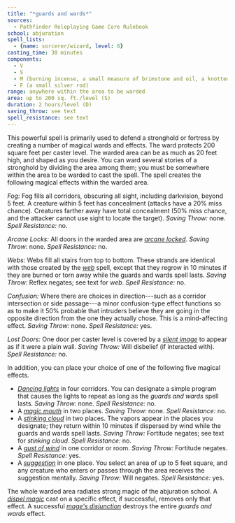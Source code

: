 ```yaml
---
title: "*guards and wards*"
sources:
  - Pathfinder Roleplaying Game Core Rulebook
school: abjuration
spell_lists:
  - {name: sorcerer/wizard, level: 6}
casting_time: 30 minutes
components:
  - V
  - S
  - M (burning incense, a small measure of brimstone and oil, a knotted string, and a small amount of blood)
  - F (a small silver rod)
range: anywhere within the area to be warded
area: up to 200 sq. ft./level (S)
duration: 2 hours/level (D)
saving_throw: see text
spell_resistance: see text
---
```


This powerful spell is primarily used to defend a stronghold or fortress by creating a number of magical wards and effects. The ward protects 200 square feet per caster level. The warded area can be as much as 20 feet high, and shaped as you desire. You can ward several stories of a stronghold by dividing the area among them; you must be somewhere within the area to be warded to cast the spell. The spell creates the following magical effects within the warded area.

*Fog:* Fog fills all corridors, obscuring all sight, including darkvision, beyond 5 feet. A creature within 5 feet has concealment (attacks have a 20% miss chance). Creatures farther away have total concealment (50% miss chance, and the attacker cannot use sight to locate the target). *Saving Throw:* none. *Spell Resistance:* no.

*Arcane Locks:* All doors in the warded area are [*arcane locked*](/spells/arcane-lock/). *Saving Throw:* none. *Spell Resistance:* no.

*Webs:* Webs fill all stairs from top to bottom. These strands
are identical with those created by the [*web*](/spells/web/) spell, except that they regrow in 10 minutes if they are burned or torn away while the guards and wards spell lasts. *Saving Throw:* Reflex negates; see text for *web*. *Spell Resistance:* no.

*Confusion:* Where there are choices in direction---such as a corridor intersection or side passage---a minor confusion-type effect functions so as to make it 50% probable that intruders believe they are going in the opposite direction from the one they actually chose. This is a mind-affecting effect. *Saving Throw:* none. *Spell Resistance:* yes.

*Lost Doors:* One door per caster level is covered by a [*silent image*](/spells/silent-image/) to appear as if it were a plain wall. *Saving Throw:* Will disbelief (if interacted with). *Spell Resistance:* no.

In addition, you can place your choice of one of the following five magical effects.

- [*Dancing lights*](/spells/dancing-lights/) in four corridors. You can designate a simple program that causes the lights to repeat as long as the *guards and wards* spell lasts. *Saving Throw:* none. *Spell Resistance:* no.
- A [*magic mouth*](/spells/magic-mouth/) in two places. *Saving Throw:* none. *Spell Resistance:* no.
- A [*stinking cloud*](/spells/stinking-cloud/) in two places. The vapors appear in the places you designate; they return within 10 minutes if dispersed by wind while the guards and wards spell lasts. *Saving Throw:* Fortitude negates; see text for *stinking cloud*. *Spell Resistance:* no.
- A [*gust of wind*](/spells/gust-of-wind/) in one corridor or room. *Saving Throw:* Fortitude negates. *Spell Resistance:* yes.
- A [*suggestion*](/spells/suggestion/) in one place. You select an area of up to 5 feet square, and any creature who enters or passes through the area receives the suggestion mentally. *Saving Throw:* Will negates. *Spell Resistance:* yes.

The whole warded area radiates strong magic of the abjuration school. A [*dispel magic*](/spells/dispel-magic/) cast on a specific effect, if successful, removes only that effect. A successful [*mage's disjunction*](/spells/mages-disjunction/) destroys the entire *guards and wards* effect.

